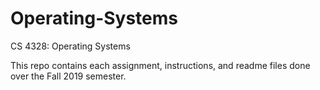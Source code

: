 # Operating-Systems
CS 4328: Operating Systems

This repo contains each assignment, instructions, and readme files done over the Fall 2019 semester.
